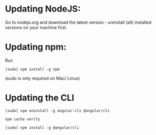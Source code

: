 # Updating NodeJS:

Go to nodejs.org and download the latest version - uninstall (all) installed versions on your machine first.

# Updating npm:

Run

    [sudo] npm install -g npm
    
(sudo  is only required on Mac/ Linux)

# Updating the CLI

    [sudo] npm uninstall -g angular-cli @angular/cli

    npm cache verify 

    [sudo] npm install -g @angular/cli